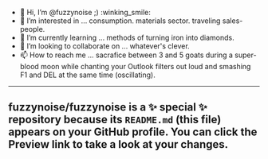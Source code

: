 - 👋 Hi, I’m @fuzzynoise ;) :winking_smile:
- 👀 I’m interested in ... consumption. materials sector. traveling sales-people.
- 🌱 I’m currently learning ... methods of turning iron into diamonds.
- 💞️ I’m looking to collaborate on ... whatever's clever.
- 📫 How to reach me ... sacrafice between 3 and 5 goats during a super-blood moon while chanting your Outlook filters out loud and smashing F1 and DEL at the same time (oscillating).

---
fuzzynoise/fuzzynoise is a ✨ special ✨ repository because its `README.md` (this file) appears on your GitHub profile.
You can click the Preview link to take a look at your changes.
---
